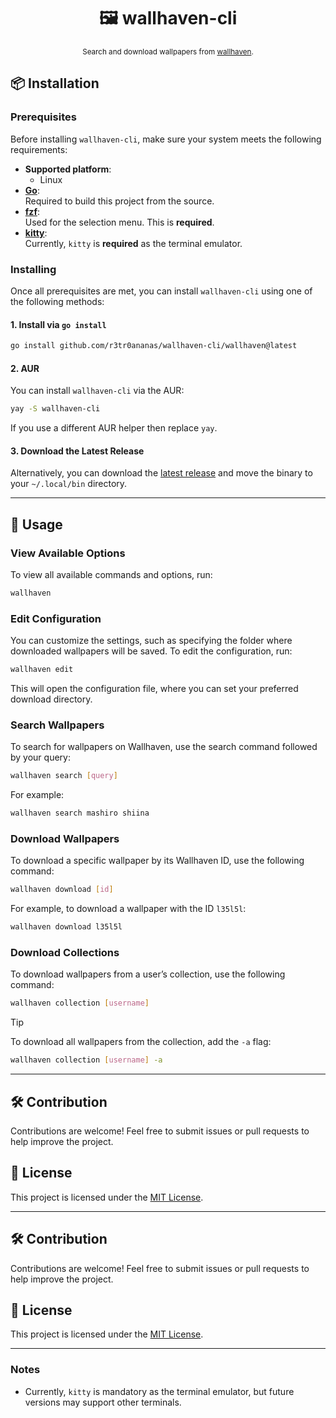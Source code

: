 <div align="center">

# 🖼️ wallhaven-cli

<sub>Search and download wallpapers from [wallhaven](https://wallhaven.cc).</sub>

</div>

## 📦 Installation

### Prerequisites

Before installing `wallhaven-cli`, make sure your system meets the following requirements:

- **Supported platform**:  
  - Linux
- **[Go](https://go.dev/)**:  
  Required to build this project from the source.
- **[fzf](https://github.com/junegunn/fzf?tab=readme-ov-file#installation)**:  
  Used for the selection menu. This is **required**.
- **[kitty](https://github.com/kovidgoyal/kitty)**:  
  Currently, `kitty` is **required** as the terminal emulator.

### Installing

Once all prerequisites are met, you can install `wallhaven-cli` using one of the following methods:

#### 1. Install via `go install`

```bash
go install github.com/r3tr0ananas/wallhaven-cli/wallhaven@latest
```

#### 2. AUR

You can install `wallhaven-cli` via the AUR:
```bash
yay -S wallhaven-cli
```

If you use a different AUR helper then replace `yay`.

#### 3. Download the Latest Release

Alternatively, you can download the [latest release](https://github.com/r3tr0ananas/wallhaven-cli/releases/latest) and move the binary to your `~/.local/bin` directory.


---

## 🚀 Usage

### View Available Options

To view all available commands and options, run:

```bash
wallhaven
```

### Edit Configuration

You can customize the settings, such as specifying the folder where downloaded wallpapers will be saved. To edit the configuration, run:

```bash
wallhaven edit
```

This will open the configuration file, where you can set your preferred download directory.

### Search Wallpapers

To search for wallpapers on Wallhaven, use the search command followed by your query:

```bash
wallhaven search [query]
```

For example:

```bash
wallhaven search mashiro shiina
```

### Download Wallpapers

To download a specific wallpaper by its Wallhaven ID, use the following command:

```bash
wallhaven download [id]
```

For example, to download a wallpaper with the ID `l35l5l`:

```bash
wallhaven download l35l5l
```

### Download Collections

To download wallpapers from a user’s collection, use the following command:

```bash
wallhaven collection [username]
```

> [!Tip]
> To download all wallpapers from the collection, add the `-a` flag:

```bash
wallhaven collection [username] -a
```

---

## 🛠️ Contribution

Contributions are welcome! Feel free to submit issues or pull requests to help improve the project.

## 📄 License

This project is licensed under the [MIT License](LICENSE).

---

## 🛠️ Contribution

Contributions are welcome! Feel free to submit issues or pull requests to help improve the project.

## 📄 License

This project is licensed under the [MIT License](LICENSE).

---

### Notes

- Currently, `kitty` is mandatory as the terminal emulator, but future versions may support other terminals.
